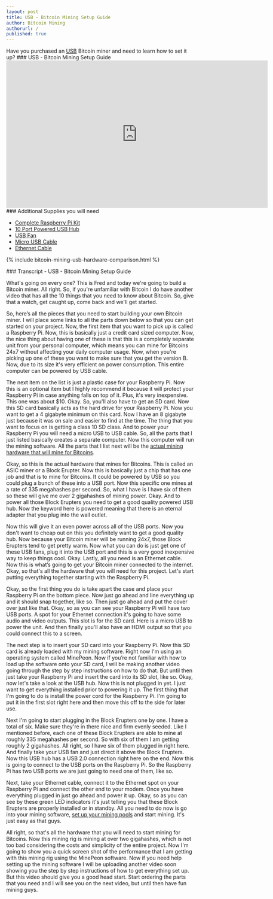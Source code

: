 ```yaml
---
layout: post
title: USB - Bitcoin Mining Setup Guide
author: Bitcoin Mining
authorurl: /
published: true
---
```



<p>Have you purchased an <a href="http://www.runtogold.com/2ghsbitfuryusbbitcoinminer">USB</a> Bitcoin miner and need to learn how to set it up?
### USB - Bitcoin Mining Setup Guide
<iframe width="700" height="394" src="https://www.youtube.com/embed/fJSITD0sPVY" frameborder="0" allowfullscreen></iframe>
### Additional Supplies you will need
<ul><li><a href="http://www.runtogold.com/raspberrypi2">Complete Raspberry Pi Kit</a></li>
<li><a href="http://www.runtogold.com/10portusbhub">10 Port Powered USB Hub</a></li>
<li><a href="http://www.runtogold.com/usbfan">USB Fan</a></li>
<li><a href="http://www.runtogold.com/microusbcable">Micro USB Cable</a></li>
<li><a href="http://www.runtogold.com/ethernetcable">Ethernet Cable</a></li></ul>
<p>
{% include bitcoin-mining-usb-hardware-comparison.html %}
<p>
### Transcript - USB - Bitcoin Mining Setup Guide
<p>What's going on every one?  This is Fred and today we're going to build a Bitcoin miner.  All right.  So, if you're unfamiliar with Bitcoin I do have another video that has all the 10 things that you need to know about Bitcoin.  So, give that a watch, get caught up, come back and we'll get started.

So, here’s all the pieces that you need to start building your own Bitcoin miner.  I will place some links to all the parts down below so that you can get started on your project.  Now, the first item that you want to pick up is called a Raspberry Pi.  Now, this is basically just a credit card sized computer.  Now, the nice thing about having one of these is that this is a completely separate unit from your personal computer, which means you can mine for Bitcoins 24x7 without affecting your daily computer usage.  Now, when you're picking up one of these you want to make sure that you get the version B.  Now, due to its size it's very efficient on power consumption.  This entire computer can be powered by USB cable.

The next item on the list is just a plastic case for your Raspberry Pi.  Now this is an optional item but I highly recommend it because it will protect your Raspberry Pi in case anything falls on top of it.  Plus, it's very inexpensive.  This one was about $10.  Okay.  So, you'll also have to get an SD card.  Now this SD card basically acts as the hard drive for your Raspberry Pi.  Now you want to get a 4 gigabyte minimum on this card.  Now I have an 8 gigabyte just because it was on sale and easier to find at the time.  The thing that you want to focus on is getting a class 10 SD class.  And to power your Raspberry Pi you will need a micro USB to USB cable.  So, all the parts that I just listed basically creates a separate computer.  Now this computer will run the mining software.  All the parts that I list next will be the [actual mining hardware that will mine for Bitcoins](/bitcoin-mining-hardware/).

Okay, so this is the actual hardware that mines for Bitcoins.  This is called an ASIC miner or a Block Erupter.  Now this is basically just a chip that has one job and that is to mine for Bitcoins.  It could be powered by USB so you could plug a bunch of these into a USB port.  Now this specific one mines at a rate of 335 megahashes per second.  So, what I have is I have six of them so these will give me over 2 gigahashes of mining power.  Okay.  And to power all those Block Erupters you need to get a good quality powered USB hub.  Now the keyword here is powered meaning that there is an eternal adapter that you plug into the wall outlet.

Now this will give it an even power across all of the USB ports.  Now you don't want to cheap out on this you definitely want to get a good quality hub.  Now because your Bitcoin miner will be running 24x7, those Block Erupters tend to get pretty warm.  Now what you can do is just get one of these USB fans, plug it into the USB port and this is a very good inexpensive way to keep things cool.  Okay.  Lastly, all you need is an Ethernet cable.  Now this is what’s going to get your Bitcoin miner connected to the internet.  Okay, so that's all the hardware that you will need for this project.  Let's start putting everything together starting with the Raspberry Pi.

Okay, so the first thing you do is take apart the case and place your Raspberry Pi on the bottom piece.  Now just go ahead and line everything up and it should snap together, like so.  Then just go ahead and put the cover over just like that.  Okay, so as you can see your Raspberry Pi will have two USB ports.  A spot for your Ethernet connection it's going to have some audio and video outputs.  This slot is for the SD card.  Here is a micro USB to power the unit.  And then finally you'll also have an HDMI output so that you could connect this to a screen.

The next step is to insert your SD card into your Raspberry Pi.  Now this SD card is already loaded with my mining software.  Right now I'm using an operating system called MinePeon.  Now if you’re not familiar with how to load up the software onto your SD card, I will be making another video going through the step by step instructions on how to do that.  But until then just take your Raspberry Pi and insert the card into its SD slot, like so.  Okay, now let's take a look at the USB hub.  Now this is not plugged in yet.  I just want to get everything installed prior to powering it up.  The first thing that I'm going to do is install the power cord for the Raspberry Pi.  I'm going to put it in the first slot right here and then move this off to the side for later use.

Next I'm going to start plugging in the Block Erupters one by one.  I have a total of six.  Make sure they're in there nice and firm evenly seeded.  Like I mentioned before, each one of these Block Erupters are able to mine at roughly 335 megahashes per second.  So with six of them I am getting roughly 2 gigahashes.  All right, so I have six of them plugged in right here.  And finally take your USB fan and just direct it above the Block Erupters.  Now this USB hub has a USB 2.0 connection right here on the end.  Now this is going to connect to the USB ports on the Raspberry Pi.  So the Raspberry Pi has two USB ports we are just going to need one of them, like so.

Next, take your Ethernet cable, connect it to the Ethernet spot on your Raspberry Pi and connect the other end to your modem.  Once you have everything plugged in just go ahead and power it up.  Okay, so as you can see by these green LED indicators it's just telling you that these Block Erupters are properly installed or in standby.  All you need to do now is go into your mining software, [set up your mining pools](/bitcoin-mining-pools/) and start mining.  It's just easy as that guys.

All right, so that's all the hardware that you will need to start mining for Bitcoins.  Now this mining rig is mining at over two gigahashes, which is not too bad considering the costs and simplicity of the entire project.  Now I'm going to show you a quick screen shot of the performance that I am getting with this mining rig using the MinePeon software.  Now if you need help setting up the mining software I will be uploading another video soon showing you the step by step instructions of how to get everything set up.  But this video should give you a good head start.  Start ordering the parts that you need and I will see you on the next video, but until then have fun mining guys.
